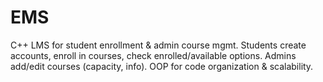 # EMS
 C++ LMS for student enrollment &amp; admin course mgmt. Students create accounts, enroll in courses, check enrolled/available options. Admins add/edit courses (capacity, info). OOP for code organization &amp; scalability.
